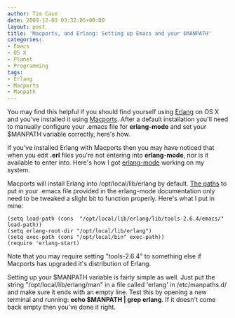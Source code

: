 ```yaml
---
author: Tim Case
date: 2009-12-03 03:32:05+00:00
layout: post
title: 'Macports, and Erlang: Setting up Emacs and your $MANPATH'
categories:
- Emacs
- OS X
- Planet
- Programming
tags:
- Erlang
- Macports
- Manpath
---
```


You may find this helpful if you should find yourself using [Erlang](http://www.erlang.org/) on OS X and you've installed it using [Macports](http://www.macports.org). After a default installation you'll need to manually configure your .emacs file for **erlang-mode** and set your $MANPATH variable correctly, here's how.

If you've installed Erlang with Macports then you may have noticed that when you edit **.erl** files you're not entering into **erlang-mode**, nor is it available to enter into. Here's how I got [erlang-mode](http://www.erlang.org/doc/apps/tools/erlang_mode_chapter.html) working on my system.

Macports will install Erlang into /opt/local/lib/erlang by default. [The paths](http://www.erlang.org/doc/apps/tools/erlang_mode_chapter.html#id2261177) to put in your .emacs file provided in the erlang-mode documentation only need to be tweaked a slight bit to function properly. Here's what I put in mine:


    
    (setq load-path (cons  "/opt/local/lib/erlang/lib/tools-2.6.4/emacs/" load-path))
    (setq erlang-root-dir "/opt/local/lib/erlang")
    (setq exec-path (cons "/opt/local/bin" exec-path))
    (require 'erlang-start)



Note that you may require setting "tools-2.6.4" to something else if Macports has upgraded it's distribution of Erlang.

Setting up your $MANPATH variable is fairly simple as well. Just put the string "/opt/local/lib/erlang/man" in a file called 'erlang' in /etc/manpaths.d/ and make sure it ends with an empty line. Test this by opening a new terminal and running: **echo $MANPATH | grep erlang**. If it doesn't come back empty then you've done it right.

